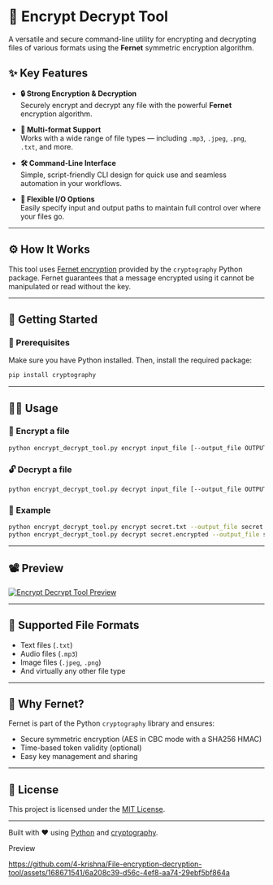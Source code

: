 # 🔐 Encrypt Decrypt Tool

A versatile and secure command-line utility for encrypting and decrypting files of various formats using the **Fernet** symmetric encryption algorithm.

## ✨ Key Features

- **🔒 Strong Encryption & Decryption**  
  Securely encrypt and decrypt any file with the powerful **Fernet** encryption algorithm.

- **📂 Multi-format Support**  
  Works with a wide range of file types — including `.mp3`, `.jpeg`, `.png`, `.txt`, and more.

- **🛠 Command-Line Interface**  
  Simple, script-friendly CLI design for quick use and seamless automation in your workflows.

- **📁 Flexible I/O Options**  
  Easily specify input and output paths to maintain full control over where your files go.

---

## ⚙️ How It Works

This tool uses [Fernet encryption](https://cryptography.io/en/latest/fernet/) provided by the `cryptography` Python package. Fernet guarantees that a message encrypted using it cannot be manipulated or read without the key.

---

## 🚀 Getting Started

### 🔧 Prerequisites

Make sure you have Python installed. Then, install the required package:

```bash
pip install cryptography
```

---

## 🧑‍💻 Usage

### 🔐 Encrypt a file
```bash
python encrypt_decrypt_tool.py encrypt input_file [--output_file OUTPUT_FILE]
```

### 🔓 Decrypt a file
```bash
python encrypt_decrypt_tool.py decrypt input_file [--output_file OUTPUT_FILE]
```

### 📌 Example
```bash
python encrypt_decrypt_tool.py encrypt secret.txt --output_file secret.encrypted
python encrypt_decrypt_tool.py decrypt secret.encrypted --output_file secret_decrypted.txt
```

---

## 📽 Preview

[![Encrypt Decrypt Tool Preview](https://github.com/4-krishna/File-encryption-decryption-tool/assets/168671541/6a208c39-d56c-4ef8-aa74-29ebf5bf864a)](https://github.com/4-krishna/File-encryption-decryption-tool/assets/168671541/6a208c39-d56c-4ef8-aa74-29ebf5bf864a)

---

## 📁 Supported File Formats

- Text files (`.txt`)
- Audio files (`.mp3`)
- Image files (`.jpeg`, `.png`)
- And virtually any other file type

---

## 🔐 Why Fernet?

Fernet is part of the Python `cryptography` library and ensures:

- Secure symmetric encryption (AES in CBC mode with a SHA256 HMAC)
- Time-based token validity (optional)
- Easy key management and sharing

---

## 📄 License

This project is licensed under the [MIT License](LICENSE).

---

Built with ❤️ using [Python](https://www.python.org/) and [cryptography](https://cryptography.io/).  

Preview


https://github.com/4-krishna/File-encryption-decryption-tool/assets/168671541/6a208c39-d56c-4ef8-aa74-29ebf5bf864a
